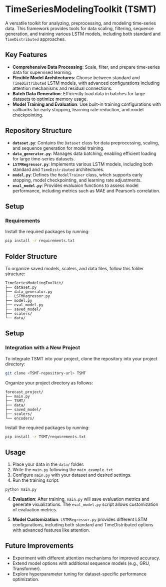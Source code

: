 # TimeSeriesModelingToolkit (TSMT)

A versatile toolkit for analyzing, preprocessing, and modeling time-series data. This framework provides tools for data scaling, filtering, sequence generation, and training various LSTM models, including both standard and `TimeDistributed` approaches.

## Key Features

- **Comprehensive Data Processing**: Scale, filter, and prepare time-series data for supervised learning.
- **Flexible Model Architectures**: Choose between standard and `TimeDistributed` LSTM models, with advanced configurations including attention mechanisms and residual connections.
- **Batch Data Generation**: Efficiently load data in batches for large datasets to optimize memory usage.
- **Model Training and Evaluation**: Use built-in training configurations with callbacks for early stopping, learning rate reduction, and model checkpointing.

## Repository Structure

- **`dataset.py`**: Contains the `Dataset` class for data preprocessing, scaling, and sequence generation for model training.
- **`data_generator.py`**: Manages data batching, enabling efficient loading for large time-series datasets.
- **`LSTMRegressor.py`**: Implements various LSTM models, including both standard and `TimeDistributed` architectures.
- **`model.py`**: Defines the `ModelTrainer` class, which supports early stopping, model checkpointing, and learning rate adjustments.
- **`eval_model.py`**: Provides evaluaion functions to assess model performance, including metrics such as MAE and Pearson’s correlation.

## Setup

### Requirements

Install the required packages by running:

```bash
pip install -r requirements.txt
```

## Folder Structure
To organize saved models, scalers, and data files, follow this folder structure:

```text
TimeSeriesModelingToolkit/
├── dataset.py
├── data_generator.py
├── LSTMRegressor.py
├── model.py
├── eval_model.py
├── saved_model/
├── scalers/
└── data/
```

## Setup

### Integration with a New Project

To integrate TSMT into your project, clone the repository into your project directory:

```bash
git clone <TSMT-repository-url> TSMT
```


Organize your project directory as follows:

```text
forecast_project/
├── main.py
├── TSMT/
├── data/
├── saved_model/
├── scalers/
└── encoders/
```

Install the required packages by running:

```bash
pip install -r TSMT/requirements.txt
```

## Usage

1. Place your data in the `data/` folder.
2. Write the `main.py` following the `main_example.txt` 
3. Configure `main.py` with your dataset and desired settings.
4. Run the training script:

```bash
python main.py
```

4. **Evaluation**: After training, `main.py` will save evaluation metrics and generate visualizations. The `eval_model.py` script allows customization of evaluation metrics.

5. **Model Customization**: `LSTMRegressor.py` provides different LSTM configurations, including both standard and TimeDistributed options with advanced features like attention.

## Future Improvements ##

- Experiment with different attention mechanisms for improved accuracy.
- Extend model options with additional sequence models (e.g., GRU, Transformer).
- Explore hyperparameter tuning for dataset-specific performance optimization.